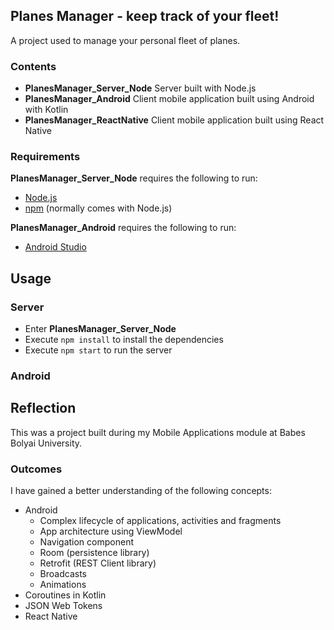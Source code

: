 ## Planes Manager - keep track of your fleet!

A project used to manage your personal fleet of planes.

### Contents

- **PlanesManager\_Server_Node** Server built with Node.js
- **PlanesManager_Android** Client mobile application built using Android with Kotlin
- **PlanesManager_ReactNative** Client mobile application built using React Native

### Requirements

**PlanesManager\_Server_Node** requires the following to run:

 * [Node.js][node]
 * [npm][npm] (normally comes with Node.js)

[node]: https://nodejs.org/
[npm]: https://www.npmjs.com/

**PlanesManager_Android** requires the following to run:

* [Android Studio][android_stuio]

[android_stuio]: https://developer.android.com/studio

## Usage

### Server

- Enter **PlanesManager\_Server_Node**
- Execute ```npm install``` to install the dependencies
- Execute ```npm start``` to run the server

### Android

## Reflection

This was a project built during my Mobile Applications module at Babes Bolyai University.

### Outcomes

I have gained a better understanding of the following concepts:

- Android
  - Complex lifecycle of applications, activities and fragments
  - App architecture using ViewModel
  - Navigation component
  - Room (persistence library)
  - Retrofit (REST Client library)
  - Broadcasts
  - Animations
- Coroutines in Kotlin
- JSON Web Tokens
- React Native
